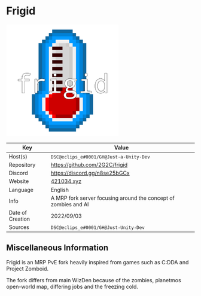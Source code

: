 # Frigid

<img src="logo.png" width=300>

| Key  | Value |
| ------------- | ------------- |
| Host(s) | `DSC@eclips_e#0001/GH@Just-a-Unity-Dev` |
| Repository  | https://github.com/2G2C/frigid |
| Discord  | https://discord.gg/n8se25bGCx |
| Website | [421034.xyz](http://web.archive.org/web/20220907144712/https://421034.xyz/) <!-- (domain looks weird, but I own it and it's cheap af) --> |
| Language | English |
| Info | A MRP fork server focusing around the concept of zombies and AI |
| Date of Creation | 2022/09/03 |
| Sources | `DSC@eclips_e#0001/GH@Just-Unity-Dev` |

## Miscellaneous Information
Frigid is an MRP PvE fork heavily inspired from games such as C:DDA and Project Zomboid. 

The fork differs from main WizDen because of the zombies, planetmos open-world map, differing jobs and the freezing cold.

